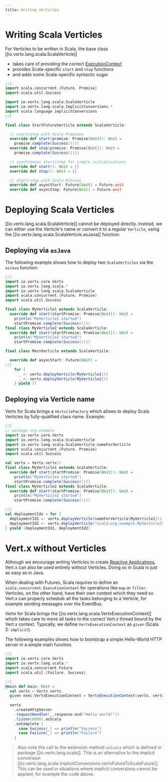 ```yaml
---
title: Writing Verticles
---
```


# Writing Scala Verticles

For Verticles to be written in Scala, the base class 
[[io.vertx.lang.scala.ScalaVerticle]] 

  - takes care of providing the correct [ExecutionContext](https://scala-lang.org/api/3.3.1/scala/concurrent/ExecutionContext.html)
  - provides Scala-specific `start` and `stop` functions
  - and adds some Scala-specific syntactic sugar

```scala
//{
import scala.concurrent.{Future, Promise}
import scala.util.Success

import io.vertx.lang.scala.ScalaVerticle
import io.vertx.lang.scala.ImplicitConversions.*
import scala.language.implicitConversions
//}

final class StartFutureVerticle extends ScalaVerticle:

  // start/stop with Scala Promises
  override def start(promise: Promise[Unit]): Unit =
    promise.complete(Success(()))
  override def stop(promise: Promise[Unit]): Unit =
    promise.complete(Success(()))

  // synchronous start/stop for simple initializations
  override def start(): Unit = {}
  override def stop(): Unit = {}

  // start/stop with Scala Futures
  override def asyncStart: Future[Unit] = Future.unit
  override def asyncStop: Future[Unit] = Future.unit
```


# Deploying Scala Verticles

[[io.vertx.lang.scala.ScalaVerticle]] cannot be deployed directly. Instead, we can either
use the Verticle's name or convert it to a regular `Verticle`, using the [[io.vertx.lang.scala.ScalaVerticle.asJava]] function. 


## Deploying via `asJava`

The following example shows how to deploy two `ScalaVerticles` via the `asJava` function:

```scala
//{
import io.vertx.core.Vertx
import io.vertx.lang.scala.*
import io.vertx.lang.scala.ScalaVerticle
import scala.concurrent.{Future, Promise}
import scala.util.Success

final class MyVerticle1 extends ScalaVerticle:
  override def start(startPromise: Promise[Unit]): Unit =
    println("MyVerticle1 started")
    startPromise.complete(Success(()))
final class MyVerticle2 extends ScalaVerticle:
  override def start(startPromise: Promise[Unit]): Unit =
    println("MyVerticle2 started")
    startPromise.complete(Success(()))

final class MainVerticle extends ScalaVerticle:

  override def asyncStart: Future[Unit] =
//}
    for {
      _ <- vertx.deployVerticle(MyVerticle1())
      _ <- vertx.deployVerticle(MyVerticle2())
    } yield ()
```


## Deploying via Verticle name

Vertx for Scala brings a `VerticleFactory` which allows to deploy Scala Verticles by fully-qualified class name. Example:

```scala
//{
// package org.example
import io.vertx.core.Vertx
import io.vertx.lang.scala.ScalaVerticle
import io.vertx.lang.scala.ScalaVerticle.nameForVerticle
import scala.concurrent.{Future, Promise}
import scala.util.Success

val vertx = Vertx.vertx()
final class MyVerticle1 extends ScalaVerticle:
  override def start(startPromise: Promise[Unit]): Unit =
    println("MyVerticle1 started")
    startPromise.complete(Success(()))
final class MyVerticle2 extends ScalaVerticle:
  override def start(startPromise: Promise[Unit]): Unit =
    println("MyVerticle2 started")
    startPromise.complete(Success(()))

//}
val deploymentIds = for {
  deploymentId1 <- vertx.deployVerticle(nameForVerticle[MyVerticle1]())
  deploymentId2 <- vertx.deployVerticle("scala:org.example.MyVerticle2")
} yield (deploymentId1, deploymentId2)
```

# Vert.x without Verticles

Although we encourage writing Verticles to create [Reactive Applications](https://www.reactivemanifesto.org), Vert.x can also be used entirely without Verticles. Doing so in Scala is just as easy as in Java.

When dealing with Futures, Scala requires to define an `scala.concurrent.ExecutionContext` for operations like `map` or `filter`. Verticles, on the other hand, have their own context which they need so Vert.x can properly schedule all the tasks belonging to a Verticle, for example sending messages over the EventBus.

Vertx for Scala brings the [[io.vertx.lang.scala.VertxExecutionContext]] which takes care to move all tasks to the correct Vert.x thread bound by the Vert.x context. Typically, we define `VertxExecutionContext` as `given` (Scala 2: `implicit`).

The following examples shows how to bootstrap a simple Hello-World HTTP server in a simple main function.

```scala
//{
import io.vertx.core.Vertx
import io.vertx.lang.scala.*
import scala.concurrent.Future
import scala.util.{Failure, Success}

//}
@main def main: Unit =
  val vertx = Vertx.vertx
  given exec:VertxExecutionContext = VertxExecutionContext(vertx, vertx.getOrCreateContext())
  
  vertx
    .createHttpServer
    .requestHandler(_.response.end("Hello world!"))
    .listen(8080).asScala
    .onComplete {
      case Success(_) => println("Success")
      case Failure(_) => println("Failure")
    }
```

> Also note the call to the extension method `asScala` which is defined in package [[io.vertx.lang.scala]]. This is an alternative to the implicit conversion [[io.vertx.lang.scala.ImplicitConversions.vertxFutureToScalaFuture]]. This can be used in situations where implicit conversions cannot be applied, for example the code above.
